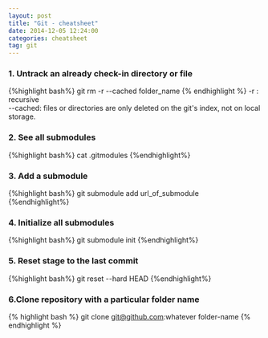 ```yaml
---
layout: post
title: "Git - cheatsheet"
date: 2014-12-05 12:24:00
categories: cheatsheet
tag: git
---
```

### 1. Untrack an already check-in directory or file ###
{%highlight bash%}
git rm -r --cached folder_name
{% endhighlight %}
-r : recursive  
--cached: files or directories are only deleted on the git's index, not on local
storage.  

### 2. See all submodules ###
{%highlight bash%}
cat .gitmodules
{%endhighlight%}

### 3. Add a submodule ###
{%highlight bash%}
git submodule add url_of_submodule
{%endhighlight%}


### 4. Initialize all submodules ###
{%highlight bash%}
git submodule init
{%endhighlight%}

### 5. Reset stage to the last commit ###
{%highlight bash%}
git reset --hard HEAD
{%endhighlight%}

### 6.Clone repository with a particular folder name  ###
{% highlight bash %}
git clone git@github.com:whatever folder-name
{% endhighlight %}



